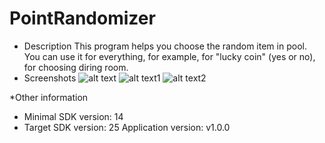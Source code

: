 # PointRandomizer
* Description
This program helps you choose the random item in pool.
You can use it for everything, for example, for "lucky coin" (yes or no), for choosing diring room.
* Screenshots
![alt text](https://raw.github.com/CakeWalker1337/PointRandomizer/master/github/screenshots/11.jpg)
![alt text1](https://raw.github.com/CakeWalker1337/PointRandomizer/master/github/screenshots/11.jpg)
![alt text2](https://raw.github.com/CakeWalker1337/PointRandomizer/master/github/screenshots/11.jpg)


*Other information
- Minimal SDK version: 14
- Target SDK version: 25
Application version: v1.0.0
